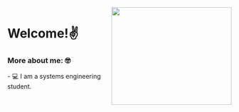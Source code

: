 <img align="right" src="https://media.giphy.com/media/RbDKaczqWovIugyJmW/giphy.gif" width="270" height="220">  
<h1>Welcome!✌</h1>
<h3>More about me: 🤓</h3>
<p>- 💻 I am a systems engineering student.</p>
<!--
**Iberson-AndSil/Iberson-AndSil** is a ✨ _special_ ✨ repository because its `README.md` (this file) appears on your GitHub profile.

Here are some ideas to get you started:

- 🔭 I’m currently working on ...
- 🌱 I’m currently learning ...
- 👯 I’m looking to collaborate on ...
- 🤔 I’m looking for help with ...
- 💬 Ask me about ...
- 📫 How to reach me: ...
- 😄 Pronouns: ...
- ⚡ Fun fact: ...
-->
